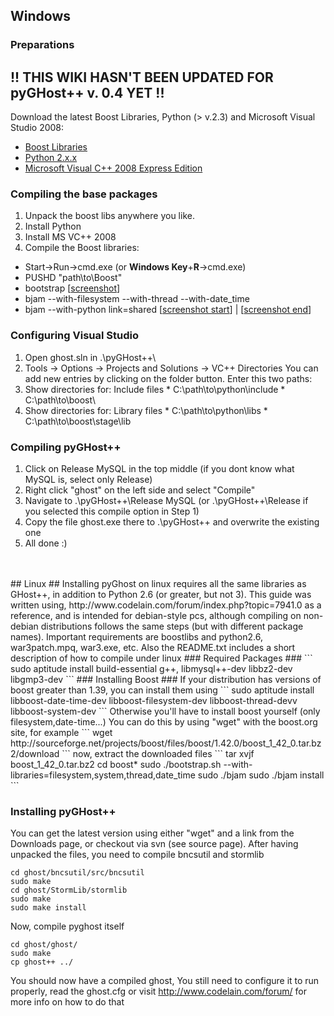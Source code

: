 ## Windows ##
### Preparations ###
## !! THIS WIKI HASN'T BEEN UPDATED FOR pyGHost++ v. 0.4 YET !! ##
Download the latest Boost Libraries, Python (> v.2.3) and Microsoft Visual Studio 2008:
<br />
  * [Boost Libraries](http://www.boost.org/users/download/)
  * [Python 2.x.x](http://www.python.org/download/)
  * [Microsoft Visual C++ 2008 Express Edition](http://www.microsoft.com/express/Downloads/)

### Compiling the base packages ###
  1. Unpack the boost libs anywhere you like.
  1. Install Python
  1. Install MS VC++ 2008
  1. Compile the Boost libraries:
  * Start->Run->cmd.exe (or **Windows Key**+**R**->cmd.exe)
  * PUSHD "path\to\Boost\"
  * bootstrap [[screenshot](http://img97.imageshack.us/img97/270/compilingwindows1.jpg)]
  * bjam --with-filesystem --with-thread --with-date\_time
  * bjam --with-python link=shared
[[screenshot start](http://img528.imageshack.us/img528/1631/800pxcompilingwindows2.jpg)] | [[screenshot end](http://img693.imageshack.us/img693/5682/800pxcompilingwindows3.jpg)]
### Configuring Visual Studio ###
  1. Open ghost.sln in .\pyGHost++\
  1. Tools -> Options -> Projects and Solutions -> VC++ Directories
You can add new entries by clicking on the folder button. Enter this two paths:
  1. Show directories for: Include files
    * C:\path\to\python\include
    * C:\path\to\boost\
  1. Show directories for: Library files
    * C:\path\to\python\libs
    * C:\path\to\boost\stage\lib
### Compiling pyGHost++ ###
  1. Click on Release MySQL in the top middle (if you dont know what MySQL is, select only Release)
  1. Right click "ghost" on the left side and select "Compile"
  1. Navigate to .\pyGHost++\Release MySQL (or .\pyGHost++\Release if you selected this compile option in Step 1)
  1. Copy the file ghost.exe there to .\pyGHost++ and overwrite the existing one
  1. All done :)
<br />
<br />
## Linux ##
Installing pyGhost on linux requires all the same libraries as GHost++, in addition to
Python 2.6 (or greater, but not 3). This guide was written using, http://www.codelain.com/forum/index.php?topic=7941.0 as a reference, and is intended for debian-style pcs, although compiling on non-debian distributions follows the same steps (but with different package names). Important requirements are boostlibs and python2.6, war3patch.mpq, war3.exe, etc.
Also the README.txt includes a short description of how to compile under linux
### Required Packages ###
```
sudo aptitude install build-essential g++, libmysql++-dev libbz2-dev libgmp3-dev
```
### Installing Boost ###
If your distribution has versions of boost greater than 1.39, you can install them using
```
sudo aptitude install libboost-date-time-dev libboost-filesystem-dev libboost-thread-devv libboost-system-dev
```
Otherwise you'll have to install boost yourself (only filesystem,date-time...)
You can do this by using "wget" with the boost.org site, for example
```
wget http://sourceforge.net/projects/boost/files/boost/1.42.0/boost_1_42_0.tar.bz2/download
```
now, extract the downloaded files
```
tar xvjf boost_1_42_0.tar.bz2
cd boost*
sudo ./bootstrap.sh --with-libraries=filesystem,system,thread,date_time
sudo ./bjam
sudo ./bjam install
```

### Installing pyGHost++ ###
You can get the latest version using either "wget" and a link from the Downloads page, or checkout via svn (see source page). After having unpacked the files, you need to compile bncsutil and stormlib

```
cd ghost/bncsutil/src/bncsutil
sudo make
cd ghost/StormLib/stormlib
sudo make
sudo make install
```
Now, compile pyghost itself
```
cd ghost/ghost/
sudo make
cp ghost++ ../
```
You should now have a compiled ghost, You still need to configure it to run properly, read the ghost.cfg or visit http://www.codelain.com/forum/ for more info on how to do that